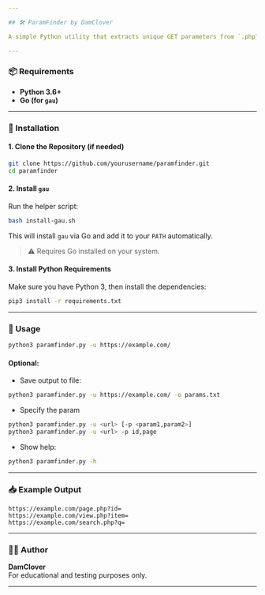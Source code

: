 ```yaml
---

## 🛠️ ParamFinder by DamClover

A simple Python utility that extracts unique GET parameters from `.php?` URLs using `gau`.

---
```


### 📦 Requirements

- **Python 3.6+**
- **Go (for `gau`)**

---

### 🔧 Installation

#### 1. Clone the Repository (if needed)
```bash
git clone https://github.com/yourusername/paramfinder.git
cd paramfinder
```

#### 2. Install `gau`
Run the helper script:

```bash
bash install-gau.sh
```

This will install `gau` via Go and add it to your `PATH` automatically.

> ⚠️ Requires Go installed on your system.

#### 3. Install Python Requirements
Make sure you have Python 3, then install the dependencies:

```bash
pip3 install -r requirements.txt
```

---

### 🚀 Usage

```bash
python3 paramfinder.py -u https://example.com/
```

#### Optional:
- Save output to file:
```bash
python3 paramfinder.py -u https://example.com/ -o params.txt
```

- Specify the param
```bash
python3 paramfinder.py -u <url> [-p <param1,param2>]
python3 paramfinder.py -u <url> -p id,page
```

- Show help:
```bash
python3 paramfinder.py -h
```

---

### 📥 Example Output

```
https://example.com/page.php?id=
https://example.com/view.php?item=
https://example.com/search.php?q=
```

---

### 🧑‍💻 Author

**DamClover**  
For educational and testing purposes only.

---
